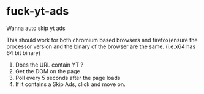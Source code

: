 # fuck-yt-ads
Wanna auto skip yt ads

This should work for both chromium based browsers and firefox(ensure the processor version and the binary of the browser are the same. 
(i.e.x64 has 64 bit binary)

1. Does the URL contain YT ? 
2. Get the DOM on the page
3. Poll every 5 seconds after the page loads
4. If it contains a Skip Ads, click and move on.